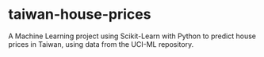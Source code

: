# taiwan-house-prices
A Machine Learning project using Scikit-Learn with Python to predict house prices in Taiwan, using data from the UCI-ML repository.
